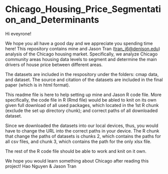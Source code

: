 # Chicago_Housing_Price_Segmentation_and_Determinants

Hi eveyrone! 

We hope you all have a good day and we appreciate you spending time here! This repository contains mine and Jason Tran (tran_j6@denison.edu) analysis of the Chicago housing market. Specifically, we analyze Chicago community areas housing data levels to segment and determine the main drivers of house price between different areas. 

The datasets are included in the respository under the folders: cmap data, and dataset. The source and citation of the datasets are included in the final paper (which is in html format). 

This readme file is here to help setting up mine and Jason R code file. More specifically, the code file in R (Rmd file) would be abled to knit on its own given full download of all used packages, which located in the 1st R chunk (exclude the set up directory chunk); and correct paths of all downloaded dataset. 

Since we downloaded the datasets into our local devices, thus, you would have to change the URL into the correct paths in your device. The R chunk that change the paths of datasets is chunks 2, which contains the paths for all csv files, and chunk 3, which contains the path for the only xlsx file. 

The rest of the R code file should be able to work and knit on it own. 

We hope you would learn something about Chicago after reading this project! 
Hao Nguyen & Jason Tran
